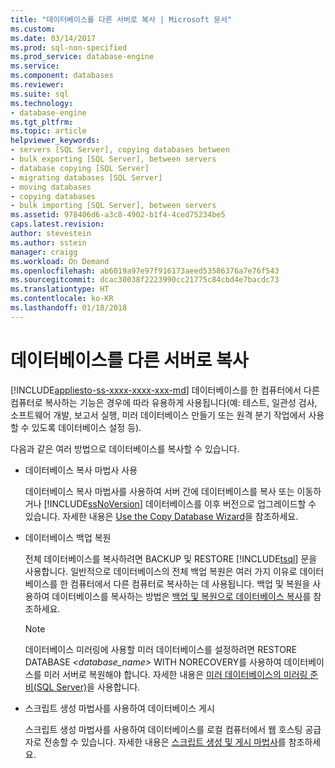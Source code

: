 ```yaml
---
title: "데이터베이스를 다른 서버로 복사 | Microsoft 문서"
ms.custom: 
ms.date: 03/14/2017
ms.prod: sql-non-specified
ms.prod_service: database-engine
ms.service: 
ms.component: databases
ms.reviewer: 
ms.suite: sql
ms.technology:
- database-engine
ms.tgt_pltfrm: 
ms.topic: article
helpviewer_keywords:
- servers [SQL Server], copying databases between
- bulk exporting [SQL Server], between servers
- database copying [SQL Server]
- migrating databases [SQL Server]
- moving databases
- copying databases
- bulk importing [SQL Server], between servers
ms.assetid: 978406d6-a3c8-4902-b1f4-4ced75234be5
caps.latest.revision: 
author: stevestein
ms.author: sstein
manager: craigg
ms.workload: On Demand
ms.openlocfilehash: ab6019a97e97f916173aeed53586376a7e76f543
ms.sourcegitcommit: dcac30038f2223990cc21775c84cbd4e7bacdc73
ms.translationtype: HT
ms.contentlocale: ko-KR
ms.lasthandoff: 01/18/2018
---
```

# <a name="copy-databases-to-other-servers"></a>데이터베이스를 다른 서버로 복사
[!INCLUDE[appliesto-ss-xxxx-xxxx-xxx-md](../../includes/appliesto-ss-xxxx-xxxx-xxx-md.md)] 데이터베이스를 한 컴퓨터에서 다른 컴퓨터로 복사하는 기능은 경우에 따라 유용하게 사용됩니다(예: 테스트, 일관성 검사, 소프트웨어 개발, 보고서 실행, 미러 데이터베이스 만들기 또는 원격 분기 작업에서 사용할 수 있도록 데이터베이스 설정 등).  
  
 다음과 같은 여러 방법으로 데이터베이스를 복사할 수 있습니다.  
  
-   데이터베이스 복사 마법사 사용  
  
     데이터베이스 복사 마법사를 사용하여 서버 간에 데이터베이스를 복사 또는 이동하거나 [!INCLUDE[ssNoVersion](../../includes/ssnoversion-md.md)] 데이터베이스를 이후 버전으로 업그레이드할 수 있습니다. 자세한 내용은 [Use the Copy Database Wizard](../../relational-databases/databases/use-the-copy-database-wizard.md)을 참조하세요.  
  
-   데이터베이스 백업 복원  
  
     전체 데이터베이스를 복사하려면 BACKUP 및 RESTORE [!INCLUDE[tsql](../../includes/tsql-md.md)] 문을 사용합니다. 일반적으로 데이터베이스의 전체 백업 복원은 여러 가지 이유로 데이터베이스를 한 컴퓨터에서 다른 컴퓨터로 복사하는 데 사용됩니다. 백업 및 복원을 사용하여 데이터베이스를 복사하는 방법은 [백업 및 복원으로 데이터베이스 복사](../../relational-databases/databases/copy-databases-with-backup-and-restore.md)를 참조하세요.  
  
    > [!NOTE]  
    >  데이터베이스 미러링에 사용할 미러 데이터베이스를 설정하려면 RESTORE DATABASE *<database_name>* WITH NORECOVERY를 사용하여 데이터베이스를 미러 서버로 복원해야 합니다. 자세한 내용은 [미러 데이터베이스의 미러링 준비&#40;SQL Server&#41;](../../database-engine/database-mirroring/prepare-a-mirror-database-for-mirroring-sql-server.md)을 사용합니다.  
  
-   스크립트 생성 마법사를 사용하여 데이터베이스 게시  
  
     스크립트 생성 마법사를 사용하여 데이터베이스를 로컬 컴퓨터에서 웹 호스팅 공급자로 전송할 수 있습니다. 자세한 내용은 [스크립트 생성 및 게시 마법사](../../relational-databases/scripting/generate-and-publish-scripts-wizard.md)를 참조하세요.  
  
  
